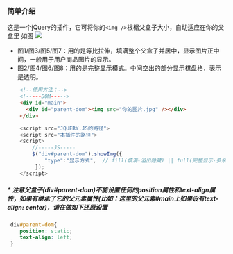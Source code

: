 ### 简单介绍
这是一个jQuery的插件，它可将你的`<img />`根椐父盒子大小，自动适应在你的父盒里
如图
![](https://raw.githubusercontent.com/coolfish6/jquery.showImg/master/demo.png)

  - 图1/图3/图5/图7：用的是等比拉伸，填满整个父盒子并居中，显示图片正中间，一般用于用户商品图片的显示。
  - 图2/图4/图6/图8：用的是完整显示模式。中间空出的部分显示棋盘格，表示是透明。

```html
    <!--使用方法：-->
    <!-----DOM----->
    <div id="main">
      <div id="parent-dom"><img src="你的图片.jpg" /></div>
    </div>
```
```javascript
    <script src="JQUERY.JS的路径">
    <script src="本插件的路径">
    <script>
        //-----JS-----
        $("div#parent-dom").showImg({
            "type":"显示方式",  // fill(填满-溢出隐藏) || full(完整显示-多余部分留白)
         });
    </script>
```
>
 ##### * 注意父盒子(div#parent-dom)不能设置任何的position属性和text-align属性，如果有继承了它的父元素属性(比如：这里的父元素#main上如果设有text-align: center)，请在做如下还原设置
```css
 div#parent-dom{
    position: static;
    text-align: left;
 }
 ```
